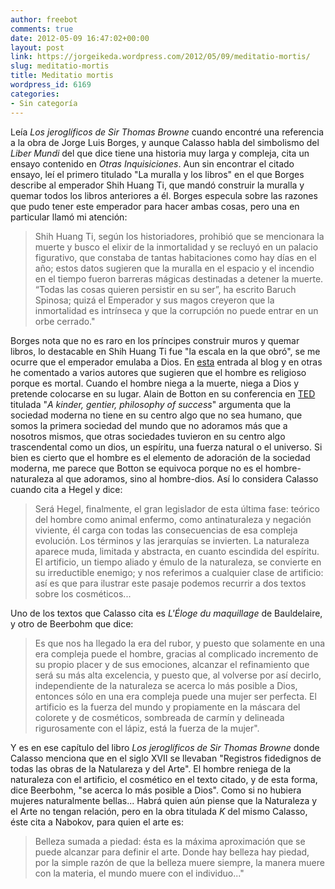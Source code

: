 ```yaml
---
author: freebot
comments: true
date: 2012-05-09 16:47:02+00:00
layout: post
link: https://jorgeikeda.wordpress.com/2012/05/09/meditatio-mortis/
slug: meditatio-mortis
title: Meditatio mortis
wordpress_id: 6169
categories:
- Sin categoría
---
```


Leía _Los jeroglíficos de Sir Thomas Browne_ cuando encontré una referencia a la obra de Jorge Luis Borges, y aunque Calasso habla del simbolismo del _Liber Mundi_ del que dice tiene una historia muy larga y compleja, cita un ensayo contenido en _Otras Inquisiciones_. 
Aun sin encontrar el citado ensayo, leí el primero titulado "La muralla y los libros" en el que Borges describe al emperador Shih Huang Ti, que mandó construir la muralla y quemar todos los libros anteriores a él. Borges especula sobre las razones que pudo tener este emperador para hacer ambas cosas, pero una en particular llamó mi atención:





<blockquote>Shih Huang Ti, según los historiadores, prohibió que se mencionara la muerte y busco el elixir de la inmortalidad y se recluyó en un palacio figurativo, que constaba de tantas habitaciones como hay días en el año; estos datos sugieren que la muralla en el espacio y el incendio en el tiempo fueron barreras mágicas destinadas a detener la muerte. “Todas las cosas quieren persistir en su ser”, ha escrito Baruch Spinosa; quizá el Emperador y sus magos creyeron que la inmortalidad es intrínseca y que la corrupción no puede entrar en un orbe cerrado."</blockquote>



Borges nota que no es raro en los príncipes construir muros y quemar libros, lo destacable en Shih Huang Ti fue "la escala en la que obró", se me ocurre que el emperador emulaba a Dios.
En [esta](http://www.jorgeikeda.com/wordpress/?p=3506) entrada al blog y en otras he comentado a varios autores que sugieren que el hombre es religioso porque es mortal. Cuando el hombre niega a la muerte, niega a Dios y pretende colocarse en su lugar. Alain de Botton en su conferencia en [TED](http://www.ted.com/talks/lang/en/alain_de_botton_a_kinder_gentler_philosophy_of_success.html) titulada "_A kinder, gentier, philosophy of success_" argumenta que la sociedad moderna no tiene en su centro algo que no sea humano, que somos la primera sociedad del mundo que no adoramos más que a nosotros mismos, que otras sociedades tuvieron en su centro algo trascendental como un dios, un espíritu, una fuerza natural o el universo. 
Si bien es cierto que el hombre es el elemento de adoración de la sociedad moderna, me parece que Botton se equivoca porque no es el hombre-naturaleza al que adoramos, sino al hombre-dios. 
Así lo considera Calasso cuando cita a Hegel y dice:




<blockquote>Será Hegel, finalmente, el gran legislador de esta última fase: teórico del hombre como animal enfermo, como antinaturaleza y negación viviente, él carga con todas las consecuencias de esa compleja evolución. Los términos y las jerarquías se invierten. La naturaleza aparece muda, limitada y abstracta, en cuanto escindida del espíritu. El artificio, un tiempo aliado y émulo de la naturaleza, se convierte en su irreductible enemigo; y nos referimos a cualquier clase de artificio: así es que para ilustrar este pasaje podemos recurrir a dos textos sobre los cosméticos...</blockquote>



Uno de los textos que Calasso cita es _L'Éloge du maquillage_ de Bauldelaire, y otro de Beerbohm que dice:





<blockquote>Es que nos ha llegado la era del rubor, y puesto que solamente en una era compleja puede el hombre, gracias al complicado incremento de su propio placer y de sus emociones, alcanzar el refinamiento que será su más alta excelencia, y puesto que, al volverse por así decirlo, independiente de la naturaleza se acerca lo más posible a Dios, entonces sólo en una era compleja puede una mujer ser perfecta. El artificio es la fuerza del mundo y propiamente en la máscara del colorete y de cosméticos, sombreada de carmín y delineada rigurosamente con el lápiz, está la fuerza de la mujer".</blockquote>



Y es en ese capítulo del libro _Los jeroglíficos de Sir Thomas Browne_ donde Calasso menciona que en el siglo XVII se llevaban "Registros fidedignos de todas las obras de la Natulareza y del Arte". El hombre reniega de la naturaleza con el artificio, el cosmético en el texto citado, y de esta forma, dice Beerbohm, "se acerca lo más posible a Dios". Como si no hubiera mujeres naturalmente bellas...
Habrá quien aún piense que la Naturaleza y el Arte no tengan relación, pero en la obra titulada _K_ del mismo Calasso, éste cita a Nabokov, para quien el arte es:




<blockquote>Belleza sumada a piedad: ésta es la máxima aproximación que se puede alcanzar para definir el arte. Donde hay belleza hay piedad, por la simple razón de que la belleza muere siempre, la manera muere con la materia, el mundo muere con el individuo..."</blockquote>




